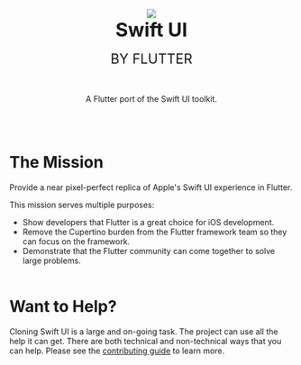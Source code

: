 <p align="center">
  <img src="https://github.com/Flutter-Bounty-Hunters/swift_ui/assets/7259036/6818ee38-c6be-4eee-807c-7d83cabe2e40"><br>
  <span style="display:block; font-size: 34px; font-weight:bold;"><b>Swift UI</b></span><br>
  <span style="display:block; font-size: 24;">BY FLUTTER</span><br><br>
  <p align="center">A Flutter port of the Swift UI toolkit.</p>
</p>
<br><br>

# The Mission
Provide a near pixel-perfect replica of Apple's Swift UI experience in Flutter.

This mission serves multiple purposes:

 * Show developers that Flutter is a great choice for iOS development.
 * Remove the Cupertino burden from the Flutter framework team so they can focus on the framework.
 * Demonstrate that the Flutter community can come together to solve large problems.
<br><br>

# Want to Help?
Cloning Swift UI is a large and on-going task. The project can use all the help it can get. There are both technical and non-technical ways that you can help. Please see the [contributing guide](CONTRIBUTING.md) to learn more.
